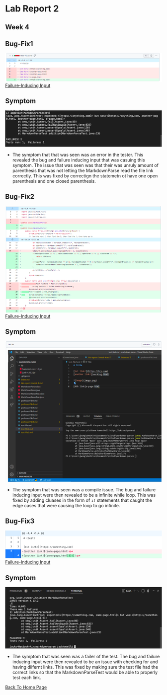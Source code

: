 # Lab Report 2
## Week 4

## Bug-Fix1
![Image](Week4LRSS11.png)
[Failure-Inducing Input](https://github.com/jrhowell123/markdown-parse/commit/bd82b3058be96255f438d6e0a88fe50f8a2ab8fa)
## Symptom
![Image](Week4LRSS14.png)
* The symptom that that was seen was an error in the tester. This revealed the bug and failure inducing input that was casuing this symptom. The issue that was seen was that their was unruly amount of parenthesis that was not letting the MarkdownParse read the file link correctly. This was fixed by correctign the statemetn ot have one open parenthesis and one closed parenthesis.

## Bug-Fix2
![Image](Week4LRSS13.png)
[Failure-Inducing Input](https://github.com/jrhowell123/markdown-parse/commit/2e8a86150bc3562427b4c57aabe6de0256acf06b)
## Symptom
![Image](Week4LRSS4.png)
* The symptom that was seen was a compile issue. The bug and failure inducing input were then revealed to be a infinite while loop. This was fixed by adding cluases in the form of ```if``` statements that caught the edge cases that were causing the loop to go infinite.

## Bug-Fix3
![Image](Week4LRSS10.png)
[Failure-Inducing Input](https://github.com/jrhowell123/markdown-parse/commit/bd82b3058be96255f438d6e0a88fe50f8a2ab8fa)
## Symptom
![Image](Week4LRSS12.png)
* The symptom that was seen was a failer of the test. The bug and failure inducing input were then revealed to be an issue with checking for and having diifernt links. This was fixed by making sure the test file had the correct links so that the MarkdownParseTest would be able to properly test each link.

[Back To Home Page](https://jrhowell123.github.io/cse15l-lab-reports/)